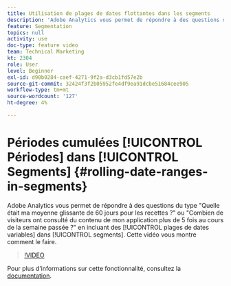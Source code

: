 ```yaml
---
title: Utilisation de plages de dates flottantes dans les segments
description: 'Adobe Analytics vous permet de répondre à des questions du type : Quelle était ma moyenne glissante de 60 jours pour les recettes ? ou - Combien de visiteurs ont consulté du contenu de mon application plus de 5 fois au cours de la semaine passée ? en incluant des plages de dates variables dans les segments. Cette vidéo vous montre comment le faire.'
feature: Segmentation
topics: null
activity: use
doc-type: feature video
team: Technical Marketing
kt: 2304
role: User
level: Beginner
exl-id: d90b0284-caef-4271-9f2a-d3cb1fd57e2b
source-git-commit: 32424f3f2b05952fe4df9ea91dcbe51684cee905
workflow-type: tm+mt
source-wordcount: '127'
ht-degree: 4%

---
```


# Périodes cumulées [!UICONTROL Périodes] dans [!UICONTROL Segments] {#rolling-date-ranges-in-segments}

Adobe Analytics vous permet de répondre à des questions du type &quot;Quelle était ma moyenne glissante de 60 jours pour les recettes ?&quot; ou &quot;Combien de visiteurs ont consulté du contenu de mon application plus de 5 fois au cours de la semaine passée ?&quot; en incluant des [!UICONTROL plages de dates variables] dans [!UICONTROL segments]. Cette vidéo vous montre comment le faire.

>[!VIDEO](https://video.tv.adobe.com/v/25403/?quality=12)

Pour plus d’informations sur cette fonctionnalité, consultez la [documentation](https://marketing.adobe.com/resources/help/en_US/analytics/segment/index.html?f=seg_build_ui).
